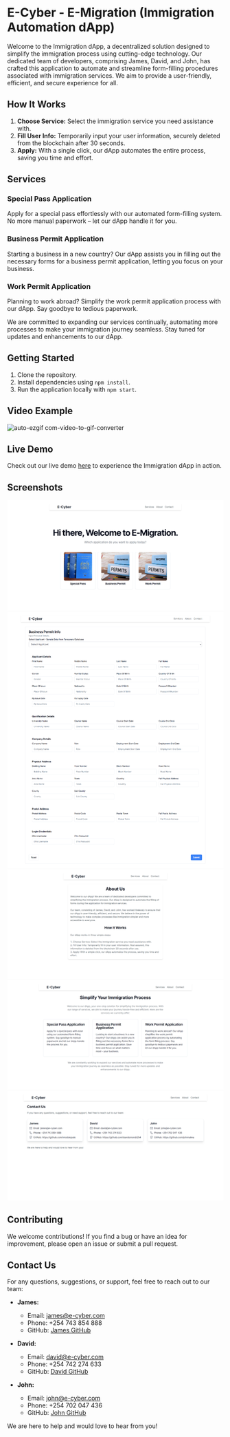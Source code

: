 # E-Cyber - E-Migration (Immigration Automation dApp)

Welcome to the Immigration dApp, a decentralized solution designed to simplify the immigration process using cutting-edge technology. Our dedicated team of developers, comprising James, David, and John, has crafted this application to automate and streamline form-filling procedures associated with immigration services. We aim to provide a user-friendly, efficient, and secure experience for all.

## How It Works

1. **Choose Service:** Select the immigration service you need assistance with.
2. **Fill User Info:** Temporarily input your user information, securely deleted from the blockchain after 30 seconds.
3. **Apply:** With a single click, our dApp automates the entire process, saving you time and effort.

## Services

### Special Pass Application
Apply for a special pass effortlessly with our automated form-filling system. No more manual paperwork – let our dApp handle it for you.

### Business Permit Application
Starting a business in a new country? Our dApp assists you in filling out the necessary forms for a business permit application, letting you focus on your business.

### Work Permit Application
Planning to work abroad? Simplify the work permit application process with our dApp. Say goodbye to tedious paperwork.

We are committed to expanding our services continually, automating more processes to make your immigration journey seamless. Stay tuned for updates and enhancements to our dApp.

## Getting Started

1. Clone the repository.
2. Install dependencies using `npm install`.
3. Run the application locally with `npm start`.

## Video Example 
![auto-ezgif com-video-to-gif-converter](https://github.com/imodoiepale/E-Cyber-Automation-of-Immigration-Applications--Web-3--Spill-Over-Hackathon-ICP/assets/101794204/4f033014-db67-406c-8feb-06241d201499)



## Live Demo

Check out our live demo [here](https://p4hsy-kiaaa-aaaal-admza-cai.icp0.io/) to experience the Immigration dApp in action.

## Screenshots

![Screenshot 1](public/home.png)
![Screenshot 2](public/form.png)
![Screenshot 3](public/about.png)
![Screenshot 4](public/services.png)
![Screenshot 5](public/contactus.png)

## Contributing

We welcome contributions! If you find a bug or have an idea for improvement, please open an issue or submit a pull request.

## Contact Us

For any questions, suggestions, or support, feel free to reach out to our team:

- **James:**
  - Email: james@e-cyber.com
  - Phone: +254 743 854 888
  - GitHub: [James GitHub](https://github.com/imodoiepale)

- **David:**
  - Email: david@e-cyber.com
  - Phone: +254 742 274 633
  - GitHub: [David GitHub](https://github.com/davidomondi254)

- **John:**
  - Email: john@e-cyber.com
  - Phone: +254 702 047 436
  - GitHub: [John GitHub](https://github.com/johnnalwa)

We are here to help and would love to hear from you!
